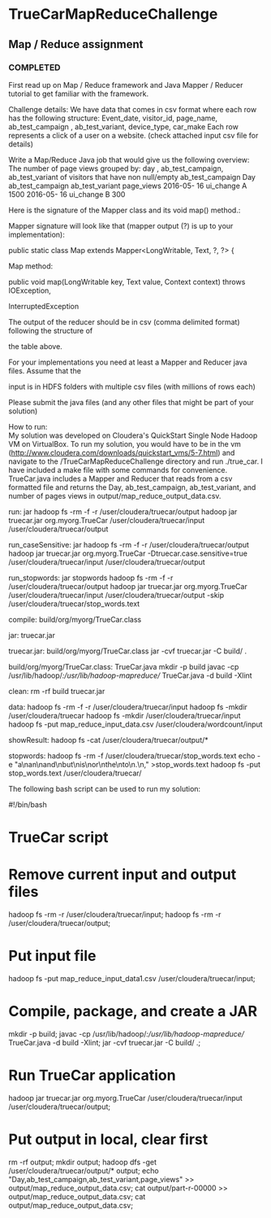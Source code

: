 # TrueCarMapReduceChallenge

## Map / Reduce assignment
### COMPLETED
First read up on Map / Reduce framework and Java Mapper / Reducer tutorial to get familiar with the framework.  

Challenge details:
We have data that comes in csv format where each row has the following structure:
Event_date, visitor_id, page_name, ab_test_campaign , ab_test_variant, device_type, car_make
Each row represents a click of a user on a website. (check attached input csv file for details)  

Write a Map/Reduce Java job that would give us the following overview:
The number of page views grouped by: day , ab_test_campaign, ab_test_variant of visitors that have non null/empty ab_test_campaign Day ab_test_campaign ab_test_variant page_views 2016-05- 16 ui_change A 1500 2016-05- 16 ui_change B 300

Here is the signature of the Mapper class and its void map() method.:

Mapper signature will look like that (mapper output (?) is up to your implementation):

public static class Map extends Mapper&lt;LongWritable, Text, ?, ?&gt; {

Map method:

public void map(LongWritable key, Text value, Context context) throws IOException,

InterruptedException

The output of the reducer should be in csv (comma delimited format) following the structure of

the table above.

For your implementations you need at least a Mapper and Reducer java files. Assume that the

input is in HDFS folders with multiple csv files (with millions of rows each)

Please submit the java files (and any other files that might be part of your solution)  

How to run:  
My solution was developed on Cloudera's QuickStart Single Node Hadoop VM on VirtualBox. To run my solution, you would have to be in the vm (http://www.cloudera.com/downloads/quickstart_vms/5-7.html) and navigate to the /TrueCarMapReduceChallenge directory and run ./true_car. I have included a make file with some commands for convenience. TrueCar.java includes a Mapper and Reducer that reads from a csv formatted file and returns the Day, ab_test_campaign, ab_test_variant, and number of pages views in output/map_reduce_output_data.csv.

run: jar
	hadoop fs -rm -f -r  /user/cloudera/truecar/output
	hadoop jar truecar.jar org.myorg.TrueCar /user/cloudera/truecar/input /user/cloudera/truecar/output

run_caseSensitive: jar
	hadoop fs -rm -f -r  /user/cloudera/truecar/output
	hadoop jar truecar.jar org.myorg.TrueCar -Dtruecar.case.sensitive=true /user/cloudera/truecar/input /user/cloudera/truecar/output 

run_stopwords: jar stopwords
	hadoop fs -rm -f -r  /user/cloudera/truecar/output
	hadoop jar truecar.jar org.myorg.TrueCar /user/cloudera/truecar/input /user/cloudera/truecar/output -skip /user/cloudera/truecar/stop_words.text

compile: build/org/myorg/TrueCar.class

jar: truecar.jar

truecar.jar: build/org/myorg/TrueCar.class
	jar -cvf truecar.jar -C build/ .

build/org/myorg/TrueCar.class: TrueCar.java
	mkdir -p build
	javac -cp /usr/lib/hadoop/*:/usr/lib/hadoop-mapreduce/* TrueCar.java -d build -Xlint

clean:
	rm -rf build truecar.jar

data:
	hadoop fs -rm -f -r /user/cloudera/truecar/input
	hadoop fs -mkdir /user/cloudera/truecar
	hadoop fs -mkdir /user/cloudera/truecar/input
	hadoop fs -put map_reduce_input_data.csv /user/cloudera/wordcount/input

showResult:
	hadoop fs -cat /user/cloudera/truecar/output/*
	
stopwords:
	hadoop fs -rm -f /user/cloudera/truecar/stop_words.text
	echo -e "a\\nan\\nand\\nbut\\nis\\nor\\nthe\\nto\\n.\\n," >stop_words.text
	hadoop fs -put stop_words.text /user/cloudera/truecar/


The following bash script can be used to run my solution:

#!/bin/bash
# TrueCar script

# Remove current input and output files
hadoop fs -rm -r /user/cloudera/truecar/input;
hadoop fs -rm -r /user/cloudera/truecar/output;

# Put input file
hadoop fs -put map_reduce_input_data1.csv /user/cloudera/truecar/input;

# Compile, package, and create a JAR 
mkdir -p build;
javac -cp /usr/lib/hadoop/*:/usr/lib/hadoop-mapreduce/* TrueCar.java -d build -Xlint;
jar -cvf truecar.jar -C build/ .;

# Run TrueCar application 
hadoop jar truecar.jar org.myorg.TrueCar /user/cloudera/truecar/input /user/cloudera/truecar/output;

# Put output in local, clear first
rm -rf output;
mkdir output;
hadoop dfs -get /user/cloudera/truecar/output/* output;
echo "Day,ab_test_campaign,ab_test_variant,page_views" >> output/map_reduce_output_data.csv;
cat output/part-r-00000 >> output/map_reduce_output_data.csv;
cat output/map_reduce_output_data.csv;

